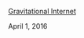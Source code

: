[Gravitational Internet](https://www.codeproject.com/Articles/1089400/Gravitational-Internet)

April 1, 2016


